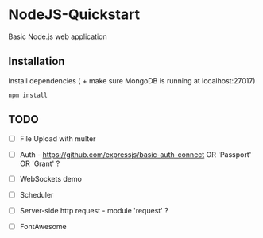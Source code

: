 # NodeJS-Quickstart
Basic Node.js web application

## Installation

Install dependencies ( + make sure MongoDB is running at localhost:27017)

```
npm install
```


## TODO

- [ ] File Upload with multer
- [ ] Auth - https://github.com/expressjs/basic-auth-connect OR 'Passport' OR 'Grant' ?
- [ ] WebSockets demo
- [ ] Scheduler
- [ ] Server-side http request - module 'request' ?
- [ ] FontAwesome

 